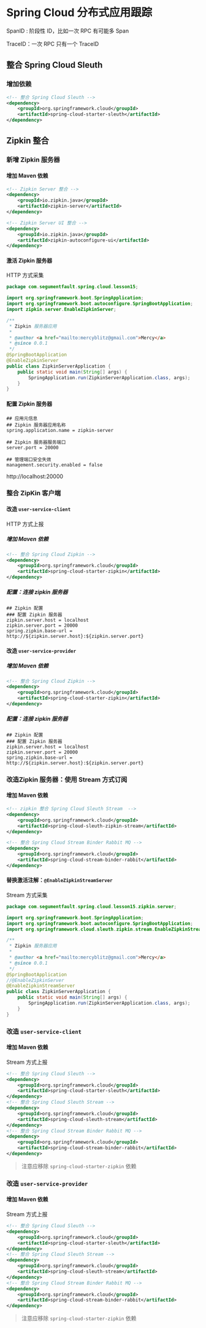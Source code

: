# Spring Cloud 分布式应用跟踪

SpanID : 阶段性 ID，比如一次 RPC 有可能多 Span

TraceID：一次 RPC 只有一个 TraceID

## 整合 Spring Cloud Sleuth

### 增加依赖

```xml
<!-- 整合 Spring Cloud Sleuth -->
<dependency>
    <groupId>org.springframework.cloud</groupId>
    <artifactId>spring-cloud-starter-sleuth</artifactId>
</dependency>
```

## Zipkin 整合

### 新增 Zipkin 服务器

#### 增加 Maven 依赖

```xml
<!-- Zipkin Server 整合 -->
<dependency>
    <groupId>io.zipkin.java</groupId>
    <artifactId>zipkin-server</artifactId>
</dependency>

<!-- Zipkin Server UI 整合 -->
<dependency>
    <groupId>io.zipkin.java</groupId>
    <artifactId>zipkin-autoconfigure-ui</artifactId>
</dependency>
```

#### 激活 Zipkin 服务器

HTTP 方式采集

```java
package com.segumentfault.spring.cloud.lesson15;

import org.springframework.boot.SpringApplication;
import org.springframework.boot.autoconfigure.SpringBootApplication;
import zipkin.server.EnableZipkinServer;

/**
 * Zipkin 服务器应用
 *
 * @author <a href="mailto:mercyblitz@gmail.com">Mercy</a>
 * @since 0.0.1
 */
@SpringBootApplication
@EnableZipkinServer
public class ZipkinServerApplication {
    public static void main(String[] args) {
        SpringApplication.run(ZipkinServerApplication.class, args);
    }
}
```

#### 配置 Zipkin 服务器

```properties
## 应用元信息
## Zipkin 服务器应用名称
spring.application.name = zipkin-server

## Zipkin 服务器服务端口
server.port = 20000

## 管理端口安全失效
management.security.enabled = false
```

http://localhost:20000

### 整合 ZipKin 客户端

#### 改造 `user-service-client`

HTTP 方式上报

##### 增加 Maven 依赖

```xml
<!-- 整合 Spring Cloud Zipkin -->
<dependency>
    <groupId>org.springframework.cloud</groupId>
    <artifactId>spring-cloud-starter-zipkin</artifactId>
</dependency>
```

##### 配置：连接 zipkin 服务器

```properties
## Zipkin 配置
### 配置 Zipkin 服务器
zipkin.server.host = localhost
zipkin.server.port = 20000
spring.zipkin.base-url = http://${zipkin.server.host}:${zipkin.server.port}
```



#### 改造 `user-service-provider`

##### 增加 Maven 依赖

```xml
<!-- 整合 Spring Cloud Zipkin -->
<dependency>
    <groupId>org.springframework.cloud</groupId>
    <artifactId>spring-cloud-starter-zipkin</artifactId>
</dependency>
```

##### 配置：连接 zipkin 服务器

```properties
## Zipkin 配置
### 配置 Zipkin 服务器
zipkin.server.host = localhost
zipkin.server.port = 20000
spring.zipkin.base-url = http://${zipkin.server.host}:${zipkin.server.port}
```



### 改造Zipkin 服务器：使用 Stream 方式订阅

#### 增加 Maven 依赖

```xml
<!-- zipkin 整合 Spring Cloud Sleuth Stream  -->
<dependency>
    <groupId>org.springframework.cloud</groupId>
    <artifactId>spring-cloud-sleuth-zipkin-stream</artifactId>
</dependency>

<!-- 整合 Spring Cloud Stream Binder Rabbit MQ -->
<dependency>
    <groupId>org.springframework.cloud</groupId>
    <artifactId>spring-cloud-stream-binder-rabbit</artifactId>
</dependency>
```



#### 替换激活注解：`@EnableZipkinStreamServer`

Stream 方式采集

```java
package com.segumentfault.spring.cloud.lesson15.zipkin.server;

import org.springframework.boot.SpringApplication;
import org.springframework.boot.autoconfigure.SpringBootApplication;
import org.springframework.cloud.sleuth.zipkin.stream.EnableZipkinStreamServer;

/**
 * Zipkin 服务器应用
 *
 * @author <a href="mailto:mercyblitz@gmail.com">Mercy</a>
 * @since 0.0.1
 */
@SpringBootApplication
//@EnableZipkinServer
@EnableZipkinStreamServer
public class ZipkinServerApplication {
    public static void main(String[] args) {
        SpringApplication.run(ZipkinServerApplication.class, args);
    }
}
```



### 改造 `user-service-client`

#### 增加 Maven 依赖

Stream 方式上报

```xml
<!-- 整合 Spring Cloud Sleuth -->
<dependency>
    <groupId>org.springframework.cloud</groupId>
    <artifactId>spring-cloud-starter-sleuth</artifactId>
</dependency> 
<!-- 整合 Spring Cloud Sleuth Stream -->
<dependency>
    <groupId>org.springframework.cloud</groupId>
    <artifactId>spring-cloud-sleuth-stream</artifactId>
</dependency>
<!-- 整合 Spring Cloud Stream Binder Rabbit MQ -->
<dependency>
    <groupId>org.springframework.cloud</groupId>
    <artifactId>spring-cloud-stream-binder-rabbit</artifactId>
</dependency>
```



> 注意应移除 `spring-cloud-starter-zipkin` 依赖



### 改造 `user-service-provider`

#### 增加 Maven 依赖

Stream 方式上报

```xml
<!-- 整合 Spring Cloud Sleuth -->
<dependency>
    <groupId>org.springframework.cloud</groupId>
    <artifactId>spring-cloud-starter-sleuth</artifactId>
</dependency> 
<!-- 整合 Spring Cloud Sleuth Stream -->
<dependency>
    <groupId>org.springframework.cloud</groupId>
    <artifactId>spring-cloud-sleuth-stream</artifactId>
</dependency>
<!-- 整合 Spring Cloud Stream Binder Rabbit MQ -->
<dependency>
    <groupId>org.springframework.cloud</groupId>
    <artifactId>spring-cloud-stream-binder-rabbit</artifactId>
</dependency>
```

> 注意应移除 `spring-cloud-starter-zipkin` 依赖